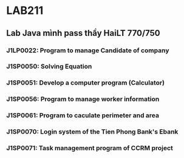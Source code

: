 # LAB211

## Lab Java mình pass thầy HaiLT 770/750

### J1LP0022: Program to manage Candidate of company

### J1SP0050: Solving Equation

### J1SP0051: Develop a computer program (Calculator)

### J1SP0056: Program to manage worker information

### J1SP0061: Program to caculate perimeter and area

### J1SP0070: Login system of the Tien Phong Bank's Ebank    

### J1SP0071: Task management program of CCRM project 
